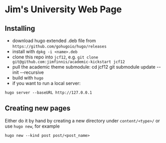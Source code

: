 # Jim's University Web Page

## Installing

* download hugo extended .deb file from
`https://github.com/gohugoio/hugo/releases`
* install with `dpkg -i <name>.deb`
* clone this repo into `jcf12`, e.g. 
`git clone git@github.com:jimfinnis/academic-kickstart jcf12`
* pull the academic theme submodule:
    cd jcf12
    git submodule update --init --recursive
* build with `hugo`
* if you want to run a local server:
```
hugo server --baseURL http://127.0.0.1
```


## Creating new pages
Either do it by hand by creating a new directory under `content/<type>/`
or use `hugo new`, for example

    hugo new --kind post post/<post_name>



